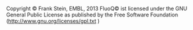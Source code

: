 ﻿Copyright © Frank Stein, EMBL, 2013
FluoQ© ist licensed under the GNU General Public License as published by the Free Software Foundation (http://www.gnu.org/licenses/gpl.txt )
